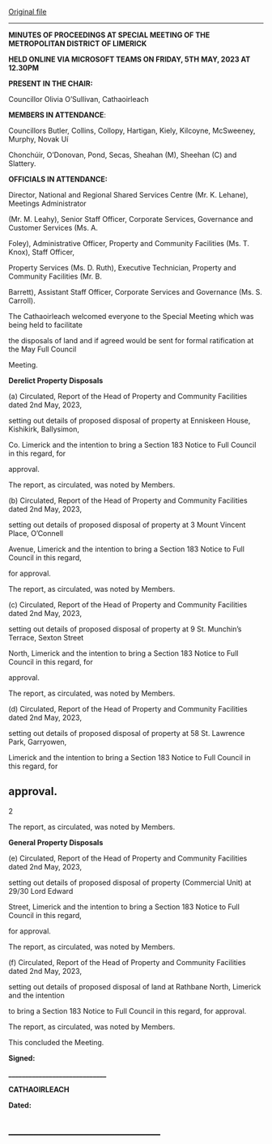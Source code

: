 [Original file](https://www.limerick.ie/sites/default/files/media/documents/2023-05/01-b-Draft-Minutes-Special-Meeting-of-Metropolitan-District-of-Limerick-5th-May-2023.pdf)

---
**MINUTES OF PROCEEDINGS AT SPECIAL MEETING OF THE METROPOLITAN DISTRICT OF LIMERICK**

**HELD ONLINE VIA MICROSOFT TEAMS ON FRIDAY, 5TH** **MAY, 2023 AT 12.30PM**

**PRESENT IN THE CHAIR:**

Councillor Olivia O’Sullivan, Cathaoirleach

**MEMBERS IN ATTENDANCE**:

Councillors Butler, Collins, Collopy, Hartigan, Kiely, Kilcoyne, McSweeney, Murphy, Novak Uí

Chonchúir, O’Donovan, Pond, Secas, Sheahan (M), Sheehan (C) and Slattery.

**OFFICIALS IN ATTENDANCE:**

Director, National and Regional Shared Services Centre (Mr. K. Lehane), Meetings Administrator

(Mr. M. Leahy), Senior Staff Officer, Corporate Services, Governance and Customer Services (Ms. A.

Foley), Administrative Officer, Property and Community Facilities (Ms. T. Knox), Staff Officer,

Property Services (Ms. D. Ruth), Executive Technician, Property and Community Facilities (Mr. B.

Barrett), Assistant Staff Officer, Corporate Services and Governance (Ms. S. Carroll).

The Cathaoirleach welcomed everyone to the Special Meeting which was being held to facilitate

the disposals of land and if agreed would be sent for formal ratification at the May Full Council

Meeting.

**Derelict Property Disposals**

(a) Circulated, Report of the Head of Property and Community Facilities dated 2nd May, 2023,

setting out details of proposed disposal of property at Enniskeen House, Kishikirk, Ballysimon,

Co. Limerick and the intention to bring a Section 183 Notice to Full Council in this regard, for

approval.

The report, as circulated, was noted by Members.

(b) Circulated, Report of the Head of Property and Community Facilities dated 2nd May, 2023,

setting out details of proposed disposal of property at 3 Mount Vincent Place, O’Connell

Avenue, Limerick and the intention to bring a Section 183 Notice to Full Council in this regard,

for approval.

The report, as circulated, was noted by Members.

(c) Circulated, Report of the Head of Property and Community Facilities dated 2nd May, 2023,

setting out details of proposed disposal of property at 9 St. Munchin’s Terrace, Sexton Street

North, Limerick and the intention to bring a Section 183 Notice to Full Council in this regard, for

approval.

The report, as circulated, was noted by Members.

(d) Circulated, Report of the Head of Property and Community Facilities dated 2nd May, 2023,

setting out details of proposed disposal of property at 58 St. Lawrence Park, Garryowen,

Limerick and the intention to bring a Section 183 Notice to Full Council in this regard, for

approval.
---
2

The report, as circulated, was noted by Members.

**General Property Disposals**

(e) Circulated, Report of the Head of Property and Community Facilities dated 2nd May, 2023,

setting out details of proposed disposal of property (Commercial Unit) at 29/30 Lord Edward

Street, Limerick and the intention to bring a Section 183 Notice to Full Council in this regard,

for approval.

The report, as circulated, was noted by Members.

(f) Circulated, Report of the Head of Property and Community Facilities dated 2nd May, 2023,

setting out details of proposed disposal of land at Rathbane North, Limerick and the intention

to bring a Section 183 Notice to Full Council in this regard, for approval.

The report, as circulated, was noted by Members.

This concluded the Meeting.

**Signed:**

**\_\_\_\_\_\_\_\_\_\_\_\_\_\_\_\_\_\_\_\_\_\_\_\_\_\_\_\_\_**

**CATHAOIRLEACH**

**Dated:**

**\_\_\_\_\_\_\_\_\_\_\_\_\_\_\_\_\_\_\_\_\_\_\_\_\_\_\_\_\_\_**
---
